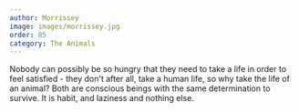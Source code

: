 ```yaml
---
author: Morrissey
image: images/morrissey.jpg
order: 85
category: The Animals
---
```


Nobody can possibly be so hungry that they need to take a life in order to feel satisfied - they don't after all, take a human life, so why take the life of an animal? Both are conscious beings with the same determination to survive. It is habit, and laziness and nothing else.
